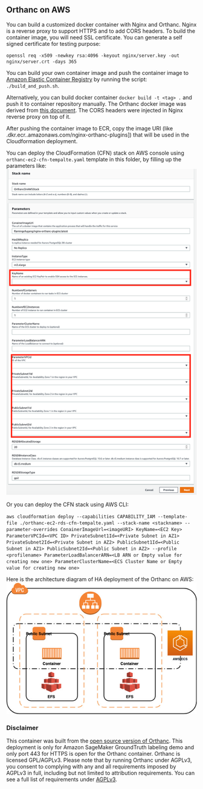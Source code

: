 
## Orthanc on AWS 

You can build a customized docker container with Nginx and Orthanc. Nginx is a reverse proxy to support HTTPS and to add CORS headers. To build the container image, you will need SSL certificate. You can generate a self signed certificate for testing purpose:

```
openssl req -x509 -newkey rsa:4096 -keyout nginx/server.key -out nginx/server.crt -days 365
```

You can build your own container image and push the container image to [Amazon Elastic Container Registry](https://aws.amazon.com/ecr/) by running the script: `./build_and_push.sh`. 

Alternatively, you can build docker container `docker build -t <tag> .` and push it to container repository manually. The Orthanc docker image was derived from [this document](https://book.orthanc-server.com/users/docker.html). The CORS headers were injected in Nginx reverse proxy on top of it.

After pushing the container image to ECR, copy the image URI (like <AWS Account ID>.dkr.ecr.<AWS Region>.amazonaws.com/nginx-orthanc-plugins]) that will be used in the Cloudformation deployment.

You can deploy the CloudFormation (CFN) stack on AWS console using `orthanc-ec2-cfn-tempalte.yaml` template in this folder, by filling up the parameters like:   
![this](../Figures/CFNdeployment.png) 

Or you can deploy the CFN stack using AWS CLI:

`aws cloudformation deploy --capabilities CAPABILITY_IAM --template-file ./orthanc-ec2-rds-cfn-tempalte.yaml --stack-name <stackname> --parameter-overrides ConainerImageUrl=<imageURI> KeyName=<EC2 Key> ParameterVPCId=<VPC ID> PrivateSubnet1Id=<Private Subnet in AZ1> PrivateSubnet2Id=<Private Subnet in AZ2> PublicSubnet1Id=<Public Subnet in AZ1> PublicSubnet2Id=<Public Subnet in AZ2> --profile <profilename> ParameterLoadBalancerARN=<LB ARN or Empty value for creating new one> ParameterClusterName=<ECS Cluster Name or Empty value for creating new one>`

Here is the architecture diagram of HA deployment of the Orthanc on AWS:  
![diagram](../Figures/orthanc-on-aws.jpg) 

### Disclaimer

This container was built from the [open source version of Orthanc](https://github.com/jodogne/OrthancDocker). This deployment is only for Amazon SageMaker GroundTruth labeling demo and only port 443 for HTTPS is open for the Orthanc container. Orthanc is licensed GPL/AGPLv3. Please note that by running Orthanc under AGPLv3, you consent to complying with any and all requirements imposed by AGPLv3 in full, including but not limited to attribution requirements. You can see a full list of requirements under [AGPLv3](https://opensource.org/licenses/AGPL-3.0).
